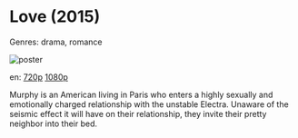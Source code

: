 # Love (2015)

Genres: drama, romance

![poster](http://image.tmdb.org/t/p/w500/dw7Lbq7luiH11cbL5MlJwUdxkUk.jpg)

en:
  [720p](magnet:?xt=urn:btih:65D4AF16567B8226257BD009D2776DE08ECAF0FB&tr=udp://glotorrents.pw:6969/announce&tr=udp://tracker.opentrackr.org:1337/announce&tr=udp://torrent.gresille.org:80/announce&tr=udp://tracker.openbittorrent.com:80&tr=udp://tracker.coppersurfer.tk:6969&tr=udp://tracker.leechers-paradise.org:6969&tr=udp://p4p.arenabg.ch:1337&tr=udp://tracker.internetwarriors.net:1337)
  [1080p](magnet:?xt=urn:btih:4796BDE1C87D15861FBABA291BA044663090132A&tr=udp://glotorrents.pw:6969/announce&tr=udp://tracker.opentrackr.org:1337/announce&tr=udp://torrent.gresille.org:80/announce&tr=udp://tracker.openbittorrent.com:80&tr=udp://tracker.coppersurfer.tk:6969&tr=udp://tracker.leechers-paradise.org:6969&tr=udp://p4p.arenabg.ch:1337&tr=udp://tracker.internetwarriors.net:1337)
  


Murphy is an American living in Paris who enters a highly sexually and emotionally charged relationship with the unstable Electra. Unaware of the seismic effect it will have on their relationship, they invite their pretty neighbor into their bed.
